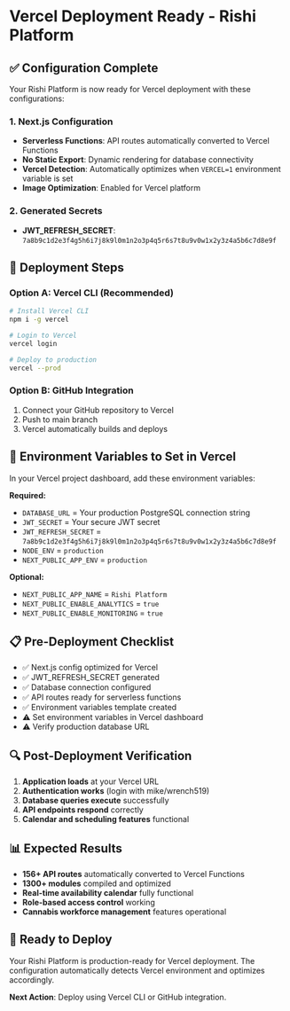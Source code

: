 # Vercel Deployment Ready - Rishi Platform

## ✅ Configuration Complete

Your Rishi Platform is now ready for Vercel deployment with these configurations:

### 1. Next.js Configuration
- **Serverless Functions**: API routes automatically converted to Vercel Functions
- **No Static Export**: Dynamic rendering for database connectivity
- **Vercel Detection**: Automatically optimizes when `VERCEL=1` environment variable is set
- **Image Optimization**: Enabled for Vercel platform

### 2. Generated Secrets
- **JWT_REFRESH_SECRET**: `7a8b9c1d2e3f4g5h6i7j8k9l0m1n2o3p4q5r6s7t8u9v0w1x2y3z4a5b6c7d8e9f`

## 🚀 Deployment Steps

### Option A: Vercel CLI (Recommended)
```bash
# Install Vercel CLI
npm i -g vercel

# Login to Vercel
vercel login

# Deploy to production
vercel --prod
```

### Option B: GitHub Integration
1. Connect your GitHub repository to Vercel
2. Push to main branch
3. Vercel automatically builds and deploys

## 🔧 Environment Variables to Set in Vercel

In your Vercel project dashboard, add these environment variables:

**Required:**
- `DATABASE_URL` = Your production PostgreSQL connection string
- `JWT_SECRET` = Your secure JWT secret
- `JWT_REFRESH_SECRET` = `7a8b9c1d2e3f4g5h6i7j8k9l0m1n2o3p4q5r6s7t8u9v0w1x2y3z4a5b6c7d8e9f`
- `NODE_ENV` = `production`
- `NEXT_PUBLIC_APP_ENV` = `production`

**Optional:**
- `NEXT_PUBLIC_APP_NAME` = `Rishi Platform`
- `NEXT_PUBLIC_ENABLE_ANALYTICS` = `true`
- `NEXT_PUBLIC_ENABLE_MONITORING` = `true`

## 📋 Pre-Deployment Checklist

- ✅ Next.js config optimized for Vercel
- ✅ JWT_REFRESH_SECRET generated
- ✅ Database connection configured
- ✅ API routes ready for serverless functions
- ✅ Environment variables template created
- ⚠️ Set environment variables in Vercel dashboard
- ⚠️ Verify production database URL

## 🔍 Post-Deployment Verification

1. **Application loads** at your Vercel URL
2. **Authentication works** (login with mike/wrench519)
3. **Database queries execute** successfully
4. **API endpoints respond** correctly
5. **Calendar and scheduling features** functional

## 📊 Expected Results

- **156+ API routes** automatically converted to Vercel Functions
- **1300+ modules** compiled and optimized
- **Real-time availability calendar** fully functional
- **Role-based access control** working
- **Cannabis workforce management** features operational

## 🎯 Ready to Deploy

Your Rishi Platform is production-ready for Vercel deployment. The configuration automatically detects Vercel environment and optimizes accordingly.

**Next Action**: Deploy using Vercel CLI or GitHub integration.